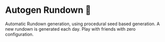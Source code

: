 # Autogen Rundown 🎲

Automatic Rundown generation, using procedural seed based generation. A new rundown is generated each day. Play with friends with zero configuration.
